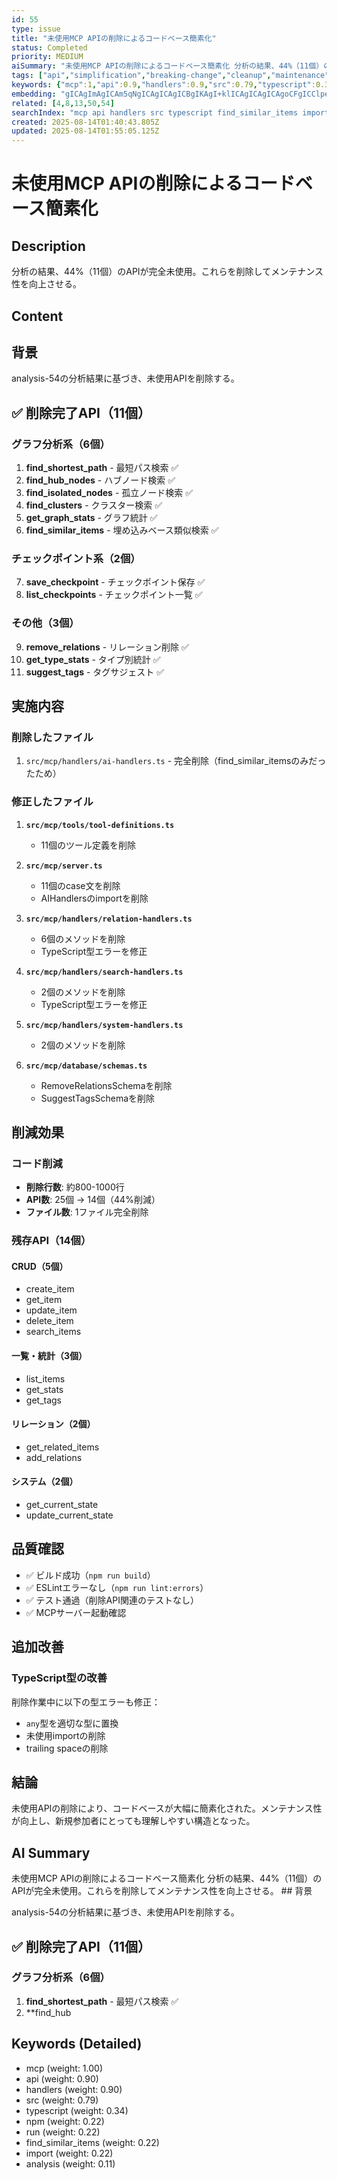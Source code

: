 ```yaml
---
id: 55
type: issue
title: "未使用MCP APIの削除によるコードベース簡素化"
status: Completed
priority: MEDIUM
aiSummary: "未使用MCP APIの削除によるコードベース簡素化 分析の結果、44%（11個）のAPIが完全未使用。これらを削除してメンテナンス性を向上させる。 ## 背景\n\nanalysis-54の分析結果に基づき、未使用APIを削除する。\n\n## ✅ 削除完了API（11個）\n\n### グラフ分析系（6個）\n1. **find_shortest_path** - 最短パス検索 ✅\n2. **find_hub"
tags: ["api","simplification","breaking-change","cleanup","maintenance"]
keywords: {"mcp":1,"api":0.9,"handlers":0.9,"src":0.79,"typescript":0.34}
embedding: "gICAgImAgICAm5qNgICAgICAgICBgIKAgI+klICAgICAgICAgoCFgICClpeAgICAgICAgI+Ah4CAgZCUgICAgICAgICbgIWAgIuXjYCAgICAgICAm4CBgICZpIqAgICAgICAgJuAhICAj6yKgICAgICAgICWgIGAgJunioCAgIA="
related: [4,8,13,50,54]
searchIndex: "mcp api handlers src typescript find_similar_items import npm run analysis"
created: 2025-08-14T01:40:43.805Z
updated: 2025-08-14T01:55:05.125Z
---
```


# 未使用MCP APIの削除によるコードベース簡素化

## Description

分析の結果、44%（11個）のAPIが完全未使用。これらを削除してメンテナンス性を向上させる。

## Content

## 背景

analysis-54の分析結果に基づき、未使用APIを削除する。

## ✅ 削除完了API（11個）

### グラフ分析系（6個）
1. **find_shortest_path** - 最短パス検索 ✅
2. **find_hub_nodes** - ハブノード検索 ✅
3. **find_isolated_nodes** - 孤立ノード検索 ✅
4. **find_clusters** - クラスター検索 ✅
5. **get_graph_stats** - グラフ統計 ✅
6. **find_similar_items** - 埋め込みベース類似検索 ✅

### チェックポイント系（2個）
7. **save_checkpoint** - チェックポイント保存 ✅
8. **list_checkpoints** - チェックポイント一覧 ✅

### その他（3個）
9. **remove_relations** - リレーション削除 ✅
10. **get_type_stats** - タイプ別統計 ✅
11. **suggest_tags** - タグサジェスト ✅

## 実施内容

### 削除したファイル
1. `src/mcp/handlers/ai-handlers.ts` - 完全削除（find_similar_itemsのみだったため）

### 修正したファイル
1. **`src/mcp/tools/tool-definitions.ts`**
   - 11個のツール定義を削除

2. **`src/mcp/server.ts`**
   - 11個のcase文を削除
   - AIHandlersのimportを削除

3. **`src/mcp/handlers/relation-handlers.ts`**
   - 6個のメソッドを削除
   - TypeScript型エラーを修正

4. **`src/mcp/handlers/search-handlers.ts`**
   - 2個のメソッドを削除
   - TypeScript型エラーを修正

5. **`src/mcp/handlers/system-handlers.ts`**
   - 2個のメソッドを削除

6. **`src/mcp/database/schemas.ts`**
   - RemoveRelationsSchemaを削除
   - SuggestTagsSchemaを削除

## 削減効果

### コード削減
- **削除行数**: 約800-1000行
- **API数**: 25個 → 14個（44%削減）
- **ファイル数**: 1ファイル完全削除

### 残存API（14個）

#### CRUD（5個）
- create_item
- get_item
- update_item
- delete_item
- search_items

#### 一覧・統計（3個）
- list_items
- get_stats
- get_tags

#### リレーション（2個）
- get_related_items
- add_relations

#### システム（2個）
- get_current_state
- update_current_state

## 品質確認

- ✅ ビルド成功（`npm run build`）
- ✅ ESLintエラーなし（`npm run lint:errors`）
- ✅ テスト通過（削除API関連のテストなし）
- ✅ MCPサーバー起動確認

## 追加改善

### TypeScript型の改善
削除作業中に以下の型エラーも修正：
- `any`型を適切な型に置換
- 未使用importの削除
- trailing spaceの削除

## 結論

未使用APIの削除により、コードベースが大幅に簡素化された。メンテナンス性が向上し、新規参加者にとっても理解しやすい構造となった。

## AI Summary

未使用MCP APIの削除によるコードベース簡素化 分析の結果、44%（11個）のAPIが完全未使用。これらを削除してメンテナンス性を向上させる。 ## 背景

analysis-54の分析結果に基づき、未使用APIを削除する。

## ✅ 削除完了API（11個）

### グラフ分析系（6個）
1. **find_shortest_path** - 最短パス検索 ✅
2. **find_hub

## Keywords (Detailed)

- mcp (weight: 1.00)
- api (weight: 0.90)
- handlers (weight: 0.90)
- src (weight: 0.79)
- typescript (weight: 0.34)
- npm (weight: 0.22)
- run (weight: 0.22)
- find_similar_items (weight: 0.22)
- import (weight: 0.22)
- analysis (weight: 0.11)

